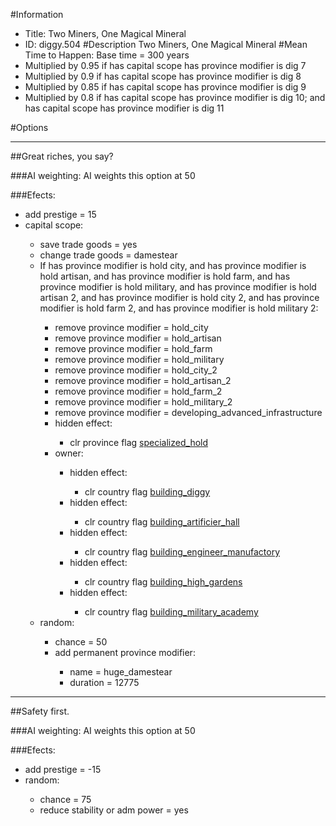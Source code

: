 #Information
 - Title: Two Miners, One Magical Mineral
 - ID: diggy.504
#Description
Two Miners, One Magical Mineral
#Mean Time to Happen:
Base time = 300 years
 - Multiplied by 0.95 if has capital scope has province modifier is dig 7
 - Multiplied by 0.9 if has capital scope has province modifier is dig 8
 - Multiplied by 0.85 if has capital scope has province modifier is dig 9
 - Multiplied by 0.8 if has capital scope has province modifier is dig 10; and has capital scope has province modifier is dig 11

#Options

___
##Great riches, you say?

###AI weighting:
AI weights this option at 50


###Efects:<ul><li>add prestige = 15</li><li>capital scope:</li><ul><li>save trade goods = yes</li><li>change trade goods = damestear</li><li>If has province modifier is hold city, and has province modifier is hold artisan, and has province modifier is hold farm, and has province modifier is hold military, and has province modifier is hold artisan 2, and has province modifier is hold city 2, and has province modifier is hold farm 2, and has province modifier is hold military 2:</li><ul><li>remove province modifier = hold_city</li><li>remove province modifier = hold_artisan</li><li>remove province modifier = hold_farm</li><li>remove province modifier = hold_military</li><li>remove province modifier = hold_city_2</li><li>remove province modifier = hold_artisan_2</li><li>remove province modifier = hold_farm_2</li><li>remove province modifier = hold_military_2</li><li>remove province modifier = developing_advanced_infrastructure</li><li>hidden effect:</li><ul><li>clr province flag [specialized_hold](../flags/specialized_hold.md)</li></ul><li>owner:</li><ul><li>hidden effect:</li><ul><li>clr country flag [building_diggy](../flags/building_diggy.md)</li></ul><li>hidden effect:</li><ul><li>clr country flag [building_artificier_hall](../flags/building_artificier_hall.md)</li></ul><li>hidden effect:</li><ul><li>clr country flag [building_engineer_manufactory](../flags/building_engineer_manufactory.md)</li></ul><li>hidden effect:</li><ul><li>clr country flag [building_high_gardens](../flags/building_high_gardens.md)</li></ul><li>hidden effect:</li><ul><li>clr country flag [building_military_academy](../flags/building_military_academy.md)</li></ul></ul></ul><li>random:</li><ul><li>chance = 50</li><li>add permanent province modifier:</li><ul><li>name = huge_damestear</li><li>duration = 12775</li></ul></ul></ul></ul>

___
##Safety first.

###AI weighting:
AI weights this option at 50


###Efects:<ul><li>add prestige = -15</li><li>random:</li><ul><li>chance = 75</li><li>reduce stability or adm power = yes</li></ul></ul>
